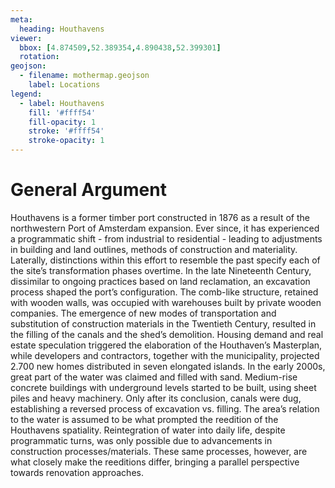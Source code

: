 ```yaml
---
meta:
  heading: Houthavens
viewer:
  bbox: [4.874509,52.389354,4.890438,52.399301]
  rotation: 
geojson:
  - filename: mothermap.geojson
    label: Locations
legend:
  - label: Houthavens
    fill: '#ffff54'
    fill-opacity: 1
    stroke: '#ffff54'
    stroke-opacity: 1
---
```

# General Argument 
Houthavens is a former timber port constructed in 1876 as a result of the northwestern Port of Amsterdam expansion. Ever since, it has experienced a programmatic shift - from industrial to residential - leading to adjustments in building and land outlines, methods of construction and materiality. Laterally, distinctions within this effort to resemble the past specify each of the site’s transformation phases overtime.
In the late Nineteenth Century, dissimilar to ongoing practices based on land reclamation, an excavation process shaped the port’s configuration. The comb-like structure, retained with wooden walls, was occupied with warehouses built by private wooden companies. The emergence of new modes of transportation and substitution of construction materials in the Twentieth Century, resulted in the filling of the canals and the shed’s demolition. Housing demand and real estate speculation triggered the elaboration of the Houthaven’s Masterplan, while developers and contractors, together with the municipality, projected 2.700 new homes distributed in seven elongated islands. In the early 2000s, great part of the water was claimed and filled with sand. Medium-rise concrete buildings with underground levels started to be built, using sheet piles and heavy machinery. Only after its conclusion, canals were dug, establishing a reversed process of excavation vs. filling. 
The area’s relation to the water is assumed to be what prompted the reedition of the Houthavens spatiality. Reintegration of water into daily life, despite programmatic turns, was only possible due to advancements in construction processes/materials. These same processes, however, are what closely make the reeditions differ, bringing a parallel perspective towards renovation approaches.
